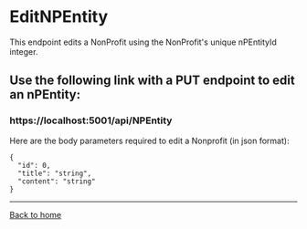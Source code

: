 # EditNPEntity

This endpoint edits a NonProfit using the NonProfit's unique nPEntityId integer.


## Use the following link with a PUT endpoint to edit an nPEntity:
### https://localhost:5001/api/NPEntity

Here are the body parameters required to edit a Nonprofit (in json format):

```
{
  "id": 0,
  "title": "string",
  "content": "string"
}
```

---
[Back to home](../../../README.md)
